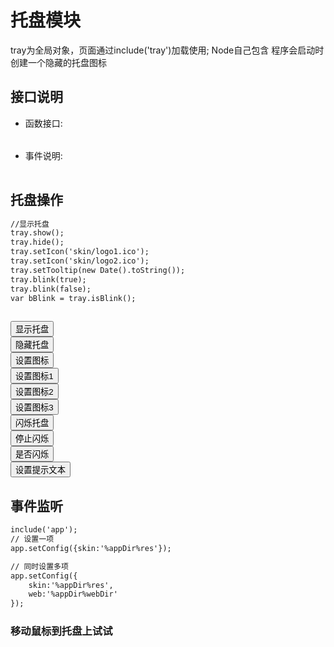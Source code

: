 ﻿# 托盘模块
  tray为全局对象，页面通过include('tray')加载使用;  Node自己包含
     程序会启动时创建一个隐藏的托盘图标
  <link rel="stylesheet" type="text/css" href="docs/css/common.css" />
  <script src="docs/js/string.js" type="text/javascript" charset="utf-8"></script>
  <script src="docs/js/template.js" type="text/javascript" charset="utf-8"></script>
  <script src="docs/js/tray.js" type="text/javascript" charset="utf-8"></script>
  
## 接口说明
<ul><li class="param">函数接口:</li></ul>

<table id="method" class="table" >
     
</table>
 
<ul><li class="param">事件说明:</li></ul>

<table id="event" class="table" >
     
</table>  

## 托盘操作


```html
//显示托盘
tray.show();  
tray.hide();
tray.setIcon('skin/logo1.ico');
tray.setIcon('skin/logo2.ico');
tray.setTooltip(new Date().toString());
tray.blink(true);
tray.blink(false);
var bBlink = tray.isBlink(); 
 
```
<div class="row">
    <div class="col-xs-3">
         <button class ="btn btn-outline-primary btn-block" id="show">显示托盘</button>
    </div>
    <div class="col-xs-3">
         <button class ="btn btn-outline-primary btn-block" id="hide">隐藏托盘</button>
    </div>
    <div class="col-xs-3">
        <button class ="btn btn-outline-primary btn-block" id="setIcon">设置图标</button>
    </div>
    <div class="col-xs-3">
         <button class ="btn btn-outline-primary btn-block" id="setIcon1">设置图标1</button>
    </div>
    <div class="col-xs-3">
        <button class ="btn btn-outline-primary btn-block" id="setIcon2">设置图标2</button>
    </div>
    <div class="col-xs-3">
        <button class ="btn btn-outline-primary btn-block" id="setIcon3">设置图标3</button>
    </div>
    <div class="col-xs-3">
        <button class ="btn btn-outline-primary btn-block" id="startBlink">闪烁托盘</button>
    </div>
    <div class="col-xs-3">
         <button class ="btn btn-outline-primary btn-block" id="stopBlink">停止闪烁</button>
    </div>
    <div class="col-xs-3">
        <button class ="btn btn-outline-primary btn-block" id="isBlink">是否闪烁</button>
    </div>
    <div class="col-xs-3">
        <button class ="btn btn-outline-primary btn-block" id="setTooltip">设置提示文本</button>
    </div>
</div>

## 事件监听
 
  
```html
include('app');
// 设置一项
app.setConfig({skin:'%appDir%res'}); 

// 同时设置多项
app.setConfig({
    skin:'%appDir%res',
    web:'%appDir%webDir'
}); 
```

<div id="text" class="example code" contenteditable="true">
  <h3 id="output">移动鼠标到托盘上试试</h3>
</div>